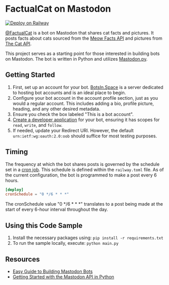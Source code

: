 # FactualCat on Mastodon

[![Deploy on Railway](https://railway.app/button.svg)](https://railway.app/template/2C8OdB?referralCode=qZMlb1)

[@FactualCat](https://botsin.space/@FactualCat) is a bot on Mastodon that shares cat facts and pictures. It posts facts about cats sourced from the [Meow Facts API](https://github.com/wh-iterabb-it/meowfacts/tree/main) and pictures from [The Cat API](https://thecatapi.com/).

This project serves as a starting point for those interested in building bots on Mastodon. The bot is written in Python and utilizes [Mastodon.py](https://github.com/halcy/Mastodon.py).

## Getting Started 

1. First, set up an account for your bot. [BotsIn.Space](https://BotsIn.Space/) is a server dedicated to hosting bot accounts and is an ideal place to begin.
2. Configure your bot account in the account profile section, just as you would a regular account. This includes adding a bio, profile picture, heading, and any other desired metadata.
3. Ensure you check the box labeled "This is a bot account".
4. [Create a developer application](https://botsin.space/settings/applications) for your bot, ensuring it has scopes for `read`, `write`, and `follow`.
5. If needed, update your Redirect URI. However, the default `urn:ietf:wg:oauth:2.0:oob` should suffice for most testing purposes.

## Timing

The frequency at which the bot shares posts is governed by the schedule set in a [cron job](https://docs.railway.app/reference/cron-jobs). This schedule is defined within the `railway.toml` file. As of the current configuration, the bot is programmed to make a post every 6 hours.

```toml
[deploy]
cronSchedule = "0 */6 * * *"
```

The cronSchedule value "0 */6 * * *" translates to a post being made at the start of every 6-hour interval throughout the day.

## Using this Code Sample

1. Install the necessary packages using: `pip install -r requirements.txt`
2. To run the sample locally, execute: `python main.py`

## Resources 

- [Easy Guide to Building Mastodon Bots](https://shkspr.mobi/blog/2018/08/easy-guide-to-building-mastodon-bots/)
- [Getting Started with the Mastodon API in Python](https://martinheinz.dev/blog/86)
